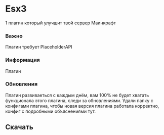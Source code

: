 # Esx3
1 плагин который улучшит твой сервер Маинкрафт

### Важно
Плагин требует PlaceholderAPI
### Информация
Плагин 
### Обновления
Плагин развиваеться с каждым днём, вам 100% не будет хватать функционала этого плагина, следи за обновлениями. Удали папку с конфигами плагина, чтобы новая версия плагина работала корректно, конфиг с подробными объяснениями тут.

## Скачать
